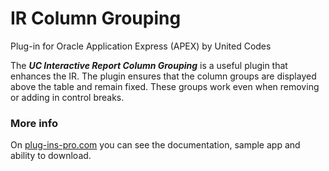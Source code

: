 # IR Column Grouping
Plug-in for Oracle Application Express (APEX) by United Codes

The  ***UC Interactive Report Column Grouping*** is a useful plugin that enhances the IR. The plugin ensures that the column groups are displayed above the table and remain fixed. These groups work even when removing or adding in control breaks.

### More info
On [plug-ins-pro.com](https://www.plug-ins-pro.com) you can see the documentation, sample app and ability to download.
